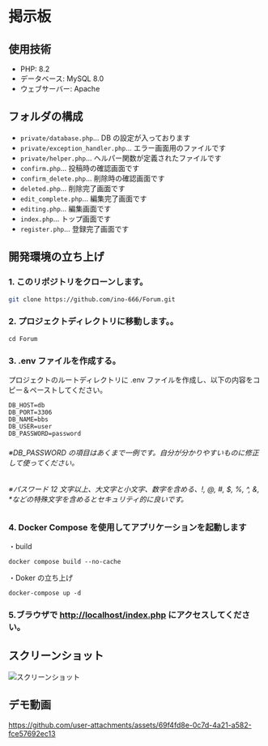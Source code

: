 # 掲示板

## 使用技術

- PHP: 8.2
- データベース: MySQL 8.0
- ウェブサーバー: Apache

## フォルダの構成

- `private/database.php`... DB の設定が入っております
- `private/exception_handler.php`... エラー画面用のファイルです
- `private/helper.php`... ヘルパー関数が定義されたファイルです
- `confirm.php`... 投稿時の確認画面です
- `confirm_delete.php`... 削除時の確認画面です
- `deleted.php`... 削除完了画面です
- `edit_complete.php`... 編集完了画面です
- `editing.php`... 編集画面です
- `index.php`... トップ画面です
- `register.php`... 登録完了画面です

## 開発環境の立ち上げ

### 1. このリポジトリをクローンします。

```bash
git clone https://github.com/ino-666/Forum.git
```

### 2. プロジェクトディレクトリに移動します。。

```shell
cd Forum
```

### 3. .env ファイルを作成する。

プロジェクトのルートディレクトリに .env ファイルを作成し、以下の内容をコピー＆ペーストしてください。

```.env
DB_HOST=db
DB_PORT=3306
DB_NAME=bbs
DB_USER=user
DB_PASSWORD=password
```

###### ※DB_PASSWORD の項目はあくまで一例です。自分が分かりやすいものに修正して使ってください。

###### ※パスワード 12 文字以上、大文字と小文字、数字を含める、!, @, #, $, %, ^, &, \*などの特殊文字を含めるとセキュリティ的に良いです。

### 4. Docker Compose を使用してアプリケーションを起動します

・build

```shell
docker compose build --no-cache
```

・Doker の立ち上げ

```shell
docker-compose up -d
```

### 5.ブラウザで [http://localhost/index.php](http://localhost/index.php) にアクセスしてください。

## スクリーンショット

![スクリーンショット](/screenshots/screenshot1.png.png)

## デモ動画

https://github.com/user-attachments/assets/69f4fd8e-0c7d-4a21-a582-fce57692ec13
